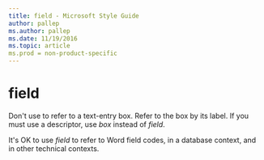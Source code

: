 ```yaml
---
title: field - Microsoft Style Guide
author: pallep
ms.author: pallep
ms.date: 11/19/2016
ms.topic: article
ms.prod = non-product-specific
---
```


# field

Don't use to refer to a text-entry box. Refer to the box by its label. If you must use a descriptor, use *box* instead of *field*. 

It's OK to use *field* to refer to Word field codes, in a database context, and in other technical contexts.
